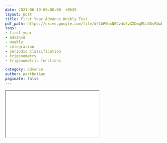 ```yaml
---
date: 2021-06-19 00:00:00  +0530
layout: post
title: First Year Advance Weekly Test
pdf_path: https://drive.google.com/file/d/1bP0bxNECv4o7vXXDmqMUbX5vRGwFGXlE/preview?usp=drive_link
tags: 
- first-year
- advance
- weekly
- integration
- periodic classification
- trigonometry
- trigonometric functions

category: advance
author: parthnikam
paginate: false
---
```


<iframe class="embed-pdf" src="{{ page.pdf_path }}#toolbar=0" seamless="seamless" scrolling="no" style="overflow:hidden"></iframe>
